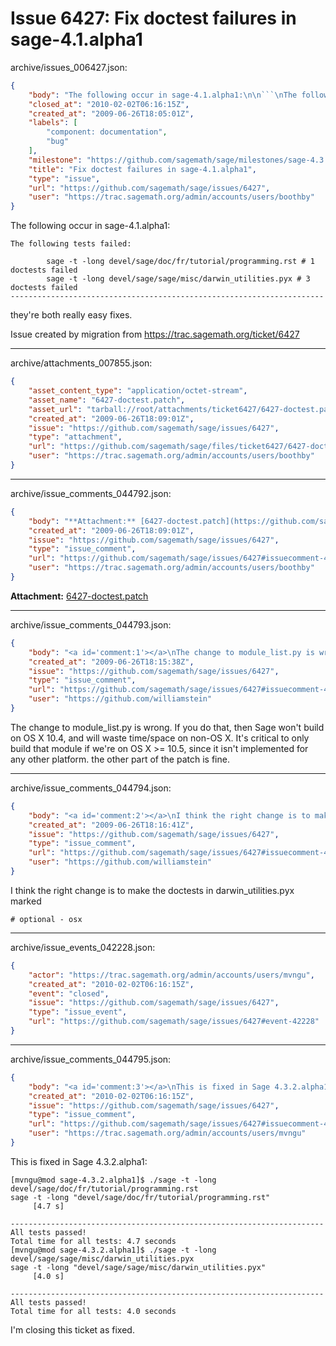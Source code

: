 # Issue 6427: Fix doctest failures in sage-4.1.alpha1

archive/issues_006427.json:
```json
{
    "body": "The following occur in sage-4.1.alpha1:\n\n```\nThe following tests failed:\n\n        sage -t -long devel/sage/doc/fr/tutorial/programming.rst # 1 doctests failed\n        sage -t -long devel/sage/sage/misc/darwin_utilities.pyx # 3 doctests failed\n----------------------------------------------------------------------\n```\n\nthey're both really easy fixes.\n\nIssue created by migration from https://trac.sagemath.org/ticket/6427\n\n",
    "closed_at": "2010-02-02T06:16:15Z",
    "created_at": "2009-06-26T18:05:01Z",
    "labels": [
        "component: documentation",
        "bug"
    ],
    "milestone": "https://github.com/sagemath/sage/milestones/sage-4.3.2",
    "title": "Fix doctest failures in sage-4.1.alpha1",
    "type": "issue",
    "url": "https://github.com/sagemath/sage/issues/6427",
    "user": "https://trac.sagemath.org/admin/accounts/users/boothby"
}
```
The following occur in sage-4.1.alpha1:

```
The following tests failed:

        sage -t -long devel/sage/doc/fr/tutorial/programming.rst # 1 doctests failed
        sage -t -long devel/sage/sage/misc/darwin_utilities.pyx # 3 doctests failed
----------------------------------------------------------------------
```

they're both really easy fixes.

Issue created by migration from https://trac.sagemath.org/ticket/6427





---

archive/attachments_007855.json:
```json
{
    "asset_content_type": "application/octet-stream",
    "asset_name": "6427-doctest.patch",
    "asset_url": "tarball://root/attachments/ticket6427/6427-doctest.patch",
    "created_at": "2009-06-26T18:09:01Z",
    "issue": "https://github.com/sagemath/sage/issues/6427",
    "type": "attachment",
    "url": "https://github.com/sagemath/sage/files/ticket6427/6427-doctest.patch",
    "user": "https://trac.sagemath.org/admin/accounts/users/boothby"
}
```



---

archive/issue_comments_044792.json:
```json
{
    "body": "**Attachment:** [6427-doctest.patch](https://github.com/sagemath/sage/files/ticket6427/6427-doctest.patch)",
    "created_at": "2009-06-26T18:09:01Z",
    "issue": "https://github.com/sagemath/sage/issues/6427",
    "type": "issue_comment",
    "url": "https://github.com/sagemath/sage/issues/6427#issuecomment-44792",
    "user": "https://trac.sagemath.org/admin/accounts/users/boothby"
}
```

**Attachment:** [6427-doctest.patch](https://github.com/sagemath/sage/files/ticket6427/6427-doctest.patch)



---

archive/issue_comments_044793.json:
```json
{
    "body": "<a id='comment:1'></a>\nThe change to module_list.py is wrong.  If you do that, then Sage won't build on OS X 10.4, and will waste time/space on non-OS X.  It's critical to only build that module if we're on OS X >= 10.5, since it isn't implemented for any other platform.  the other part of the patch is fine.",
    "created_at": "2009-06-26T18:15:38Z",
    "issue": "https://github.com/sagemath/sage/issues/6427",
    "type": "issue_comment",
    "url": "https://github.com/sagemath/sage/issues/6427#issuecomment-44793",
    "user": "https://github.com/williamstein"
}
```

<a id='comment:1'></a>
The change to module_list.py is wrong.  If you do that, then Sage won't build on OS X 10.4, and will waste time/space on non-OS X.  It's critical to only build that module if we're on OS X >= 10.5, since it isn't implemented for any other platform.  the other part of the patch is fine.



---

archive/issue_comments_044794.json:
```json
{
    "body": "<a id='comment:2'></a>\nI think the right change is to make the doctests in darwin_utilities.pyx marked \n\n```\n# optional - osx\n```",
    "created_at": "2009-06-26T18:16:41Z",
    "issue": "https://github.com/sagemath/sage/issues/6427",
    "type": "issue_comment",
    "url": "https://github.com/sagemath/sage/issues/6427#issuecomment-44794",
    "user": "https://github.com/williamstein"
}
```

<a id='comment:2'></a>
I think the right change is to make the doctests in darwin_utilities.pyx marked 

```
# optional - osx
```



---

archive/issue_events_042228.json:
```json
{
    "actor": "https://trac.sagemath.org/admin/accounts/users/mvngu",
    "created_at": "2010-02-02T06:16:15Z",
    "event": "closed",
    "issue": "https://github.com/sagemath/sage/issues/6427",
    "type": "issue_event",
    "url": "https://github.com/sagemath/sage/issues/6427#event-42228"
}
```



---

archive/issue_comments_044795.json:
```json
{
    "body": "<a id='comment:3'></a>\nThis is fixed in Sage 4.3.2.alpha1:\n\n```\n[mvngu@mod sage-4.3.2.alpha1]$ ./sage -t -long devel/sage/doc/fr/tutorial/programming.rst\nsage -t -long \"devel/sage/doc/fr/tutorial/programming.rst\"  \n\t [4.7 s]\n \n----------------------------------------------------------------------\nAll tests passed!\nTotal time for all tests: 4.7 seconds\n[mvngu@mod sage-4.3.2.alpha1]$ ./sage -t -long devel/sage/sage/misc/darwin_utilities.pyx\nsage -t -long \"devel/sage/sage/misc/darwin_utilities.pyx\"   \n\t [4.0 s]\n \n----------------------------------------------------------------------\nAll tests passed!\nTotal time for all tests: 4.0 seconds\n```\nI'm closing this ticket as fixed.",
    "created_at": "2010-02-02T06:16:15Z",
    "issue": "https://github.com/sagemath/sage/issues/6427",
    "type": "issue_comment",
    "url": "https://github.com/sagemath/sage/issues/6427#issuecomment-44795",
    "user": "https://trac.sagemath.org/admin/accounts/users/mvngu"
}
```

<a id='comment:3'></a>
This is fixed in Sage 4.3.2.alpha1:

```
[mvngu@mod sage-4.3.2.alpha1]$ ./sage -t -long devel/sage/doc/fr/tutorial/programming.rst
sage -t -long "devel/sage/doc/fr/tutorial/programming.rst"  
	 [4.7 s]
 
----------------------------------------------------------------------
All tests passed!
Total time for all tests: 4.7 seconds
[mvngu@mod sage-4.3.2.alpha1]$ ./sage -t -long devel/sage/sage/misc/darwin_utilities.pyx
sage -t -long "devel/sage/sage/misc/darwin_utilities.pyx"   
	 [4.0 s]
 
----------------------------------------------------------------------
All tests passed!
Total time for all tests: 4.0 seconds
```
I'm closing this ticket as fixed.
